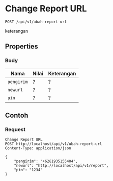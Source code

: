 # Change Report URL
```http
POST /api/v1/ubah-report-url
```
keterangan
## Properties
### Body
Nama  | Nilai | Keterangan
--- | --- | ---
<code>pengirim</code> | ? | ?
<code>newurl</code> | ? | ?
<code>pin</code> | ? | ?

## Contoh

### Request
```http
Change Report URL
POST http://localhost/api/v1/ubah-report-url
Content-Type: application/json

{
    "pengirim": "+6281935155404",
    "newurl": "http://localhost/api/v1/report",
    "pin": "1234"
}
```
